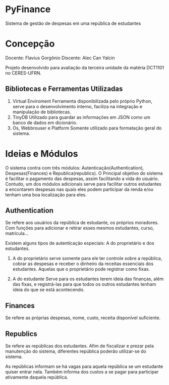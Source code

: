 # PyFinance
Sistema de gestão de despesas em uma república de estudantes

# Concepção
Docente: Flavius Gorgônio
Discente: Alec Can Yalcin

Projeto desenvolvido para avaliação da terceira unidade da matéria DCT1101 no CERES-UFRN.

## Bibliotecas e Ferramentas Utilizadas
1. Virtual Enviroment
Ferramenta disponibilizada pelo próprio Python, serve para o desenvolvimento interno, faciliza na integração e manipulação de bibliotecas.
2. TinyDB
Utilizado para guardar as informações em JSON como um banco de dados em dicionário.
3. Os, Webbrouser e Platform
Somente utilizado para formatação geral do sistema.

# Ideias e Módulos

O sistema contra com três módulos: Autenticação(Authentication), Despesas(Finances) e Republica(republics). O Principal objetivo do sistema é facilitar o pagamento das despesas, assim facilitando a vida do usuário. Contudo, um dos módulos adicionais serve para facilitar outros estudantes a encontarem despesas nas quais eles podem participar da renda e/ou tenham uma boa localização para eles.

## Authentication

Se refere aos usuários da república de estudante, os próprios moradores. Com funções para adicionar e retirar esses mesmos estudantes, curso, matrícula...

Existem alguns tipos de autenticação especiais: A do proprietário e dos estudantes.

1. A do proprietário
serve somente para ele ter controle sobre a república, cobrar as despesas e receber o dinheiro da receitas essenciais dos estudantes. Aquelas que o proprietário pode registrar como fixas.

2. A do estudante
Serve para os estudantes terem ideia das finanças, além das fixas, e registrá-las para que todos os outros estudantes tenham ideia do que se está acontecendo.

## Finances

Se refere as próprias despesas, nome, custo, receita disponível suficiente.

## Republics

Se refere as repúblicas dos estudantes. Afim de fiscalizar e prezar pela manutenção do sistema, diferentes república poderão utilizar-se do sistema.

As repúblicas informam se há vagas para aquela república se um estudante quiser entrar nela. Também informa dos custos a se pagar para participar ativamente daquela república.